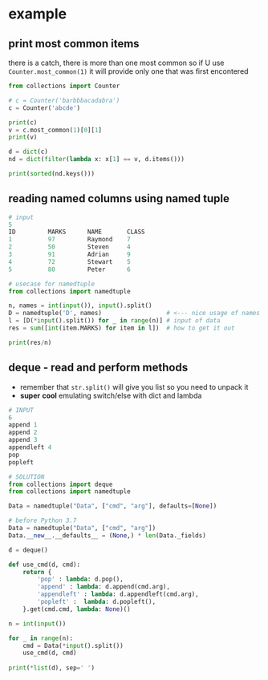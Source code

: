 # example

## print most common items 

there is a catch, there is more than one most common so if U use `Counter.most_common(1)` it will provide only one that was first encontered

```python
from collections import Counter

# c = Counter('barbbbacadabra')
c = Counter('abcde')

print(c)
v = c.most_common(1)[0][1]
print(v)

d = dict(c)
nd = dict(filter(lambda x: x[1] == v, d.items()))

print(sorted(nd.keys()))
```

## reading named columns using named tuple

```python
# input
5
ID         MARKS      NAME       CLASS
1          97         Raymond    7
2          50         Steven     4
3          91         Adrian     9
4          72         Stewart    5
5          80         Peter      6
```

```python
# usecase for namedtuple
from collections import namedtuple

n, names = int(input()), input().split()
D = namedtuple('D', names)                  # <--- nice usage of names
l = [D(*input().split()) for _ in range(n)] # input of data
res = sum([int(item.MARKS) for item in l])  # how to get it out

print(res/n)
```

## deque - read and perform methods

* remember that `str.split()` will give you list so you need to unpack it
* **super** **cool** emulating switch/else with dict and lambda

```python
# INPUT
6
append 1
append 2
append 3
appendleft 4
pop
popleft
```

```python
# SOLUTION
from collections import deque
from collections import namedtuple

Data = namedtuple("Data", ["cmd", "arg"], defaults=[None])

# before Python 3.7 
Data = namedtuple("Data", ["cmd", "arg"])
Data.__new__.__defaults__ = (None,) * len(Data._fields)

d = deque()

def use_cmd(d, cmd):
    return {
        'pop' : lambda: d.pop(),
        'append' : lambda: d.append(cmd.arg),
        'appendleft' : lambda: d.appendleft(cmd.arg),
        'popleft' :  lambda: d.popleft(),
    }.get(cmd.cmd, lambda: None)()

n = int(input())

for _ in range(n):
    cmd = Data(*input().split())   
    use_cmd(d, cmd)
    
print(*list(d), sep=' ')
```

